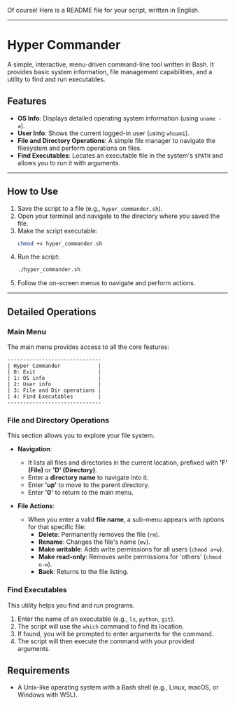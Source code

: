 Of course\! Here is a README file for your script, written in English.

-----

# Hyper Commander

A simple, interactive, menu-driven command-line tool written in Bash. It provides basic system information, file management capabilities, and a utility to find and run executables.

## Features

  * **OS Info**: Displays detailed operating system information (using `uname -a`).
  * **User Info**: Shows the current logged-in user (using `whoami`).
  * **File and Directory Operations**: A simple file manager to navigate the filesystem and perform operations on files.
  * **Find Executables**: Locates an executable file in the system's `$PATH` and allows you to run it with arguments.

-----

## How to Use

1.  Save the script to a file (e.g., `hyper_commander.sh`).
2.  Open your terminal and navigate to the directory where you saved the file.
3.  Make the script executable:
    ```bash
    chmod +x hyper_commander.sh
    ```
4.  Run the script:
    ```bash
    ./hyper_commander.sh
    ```
5.  Follow the on-screen menus to navigate and perform actions.

-----

## Detailed Operations

### Main Menu

The main menu provides access to all the core features:

```
------------------------------
| Hyper Commander            |
| 0: Exit                    |
| 1: OS info                 |
| 2: User info               |
| 3: File and Dir operations |
| 4: Find Executables        |
------------------------------
```

### File and Directory Operations

This section allows you to explore your file system.

  * **Navigation**:

      * It lists all files and directories in the current location, prefixed with **'F' (File)** or **'D' (Directory)**.
      * Enter a **directory name** to navigate into it.
      * Enter **'up'** to move to the parent directory.
      * Enter **'0'** to return to the main menu.

  * **File Actions**:

      * When you enter a valid **file name**, a sub-menu appears with options for that specific file:
          * **Delete**: Permanently removes the file (`rm`).
          * **Rename**: Changes the file's name (`mv`).
          * **Make writable**: Adds write permissions for all users (`chmod a+w`).
          * **Make read-only**: Removes write permissions for 'others' (`chmod o-w`).
          * **Back**: Returns to the file listing.

### Find Executables

This utility helps you find and run programs.

1.  Enter the name of an executable (e.g., `ls`, `python`, `git`).
2.  The script will use the `which` command to find its location.
3.  If found, you will be prompted to enter arguments for the command.
4.  The script will then execute the command with your provided arguments.

## Requirements

  * A Unix-like operating system with a Bash shell (e.g., Linux, macOS, or Windows with WSL).
